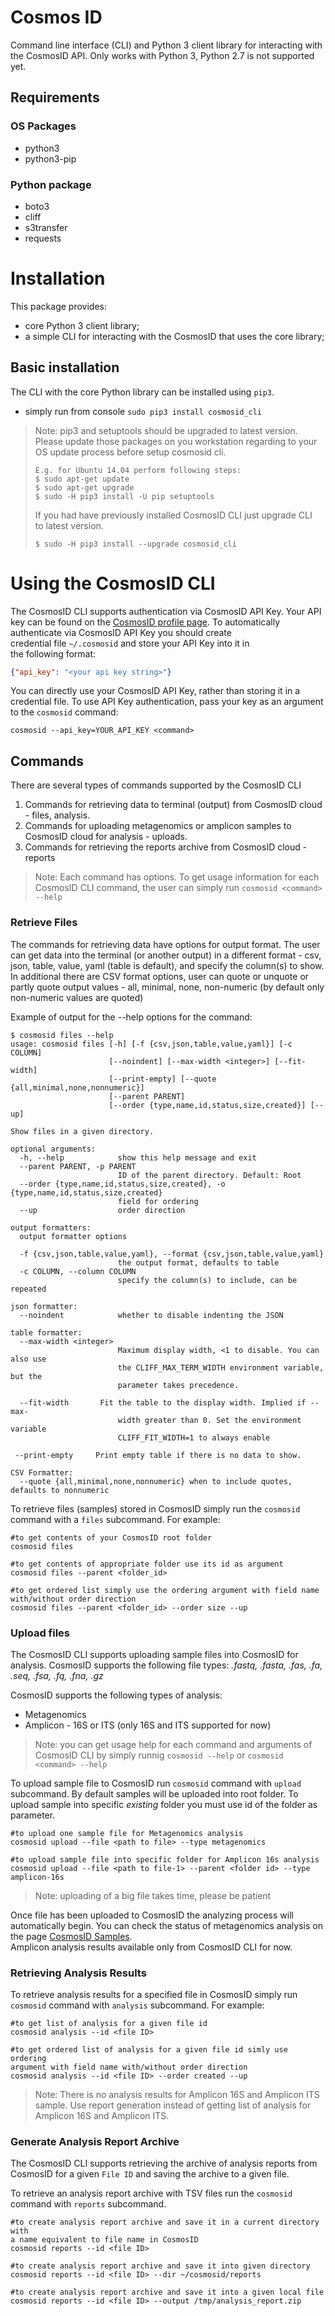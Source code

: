 # Cosmos ID

 Command line interface (CLI) and Python 3 client library for interacting with the CosmosID API. Only works with Python 3, Python 2.7 is not supported yet.

## Requirements

### OS Packages
* python3
* python3-pip

### Python package
* boto3
* cliff
* s3transfer
* requests

# Installation

This package provides:
* core Python 3 client library;
* a simple CLI for interacting with the CosmosID that uses the core library;

## Basic installation
The CLI with the core Python library can be installed using `pip3`.
* simply run from console `sudo pip3 install cosmosid_cli`

> Note: pip3 and setuptools should be upgraded to latest version. Please update those packages on you workstation regarding to your OS update process before setup cosmosid cli.
> ```shell
> E.g. for Ubuntu 14.04 perform following steps:
> $ sudo apt-get update
> $ sudo apt-get upgrade
> $ sudo -H pip3 install -U pip setuptools 
>```
> If you had have previously installed CosmosID CLI just upgrade CLI  
> to latest version.
> ```shell
> $ sudo -H pip3 install --upgrade cosmosid_cli
> ```


# Using the CosmosID CLI

The CosmosID CLI supports authentication via CosmosID API Key.
Your API key can be found on the [CosmosID profile page](https://app.cosmosid.com/settings).
To automatically authenticate via CosmosID API Key you should create  
credential file `~/.cosmosid` and store your API Key into it in  
the following format:
```json
{"api_key": "<your api key string>"}
```
You can directly use your CosmosID API Key, rather than storing it in a credential file. To use API Key authentication, pass your key as an argument to the `cosmosid` command:
```shell
cosmosid --api_key=YOUR_API_KEY <command>
```

## Commands

There are several types of commands supported by the CosmosID CLI
1. Commands for retrieving data to terminal (output) from CosmosID cloud - files, analysis.
2. Commands for uploading metagenomics or amplicon samples to 
   CosmosID cloud for analysis - uploads.
3. Commands for retrieving the reports archive from CosmosID cloud - reports

> Note: Each command has options. To get usage information for each CosmosID CLI command, the user can simply run `cosmosid <command> --help`

### Retrieve Files
The commands for retrieving data have options for output format. The user can get data into the terminal (or another output) in a different format - csv, json, table, value, yaml (table is default), and specify the column(s) to show. In additional there are CSV format options, user can quote
or unquote or partly quote output values - all, minimal, none, non-numeric (by default only non-numeric values are quoted)

Example of output for the --help options for the <files> command:
```shell
$ cosmosid files --help
usage: cosmosid files [-h] [-f {csv,json,table,value,yaml}] [-c COLUMN]
                      [--noindent] [--max-width <integer>] [--fit-width]
                      [--print-empty] [--quote {all,minimal,none,nonnumeric}]
                      [--parent PARENT]
                      [--order {type,name,id,status,size,created}] [--up]

Show files in a given directory.

optional arguments:
  -h, --help            show this help message and exit
  --parent PARENT, -p PARENT
                        ID of the parent directory. Default: Root
  --order {type,name,id,status,size,created}, -o {type,name,id,status,size,created}
                        field for ordering
  --up                  order direction

output formatters:
  output formatter options

  -f {csv,json,table,value,yaml}, --format {csv,json,table,value,yaml}
                        the output format, defaults to table
  -c COLUMN, --column COLUMN
                        specify the column(s) to include, can be repeated

json formatter:
  --noindent            whether to disable indenting the JSON

table formatter:
  --max-width <integer>
                        Maximum display width, <1 to disable. You can also use
                        the CLIFF_MAX_TERM_WIDTH environment variable, but the
                        parameter takes precedence.

  --fit-width       Fit the table to the display width. Implied if --max-
                        width greater than 0. Set the environment variable
                        CLIFF_FIT_WIDTH=1 to always enable

 --print-empty     Print empty table if there is no data to show.

CSV Formatter:
  --quote {all,minimal,none,nonnumeric} when to include quotes, defaults to nonnumeric
```

To retrieve files (samples) stored in CosmosID simply run the `cosmosid` command with a `files` subcommand. For example:
```shell
#to get contents of your CosmosID root folder
cosmosid files

#to get contents of appropriate folder use its id as argument
cosmosid files --parent <folder_id>

#to get ordered list simply use the ordering argument with field name with/without order direction
cosmosid files --parent <folder_id> --order size --up
```
### Upload files
The CosmosID CLI supports uploading sample files into CosmosID for analysis. CosmosID supports the following file types:
*.fastq, .fasta, .fas, .fa, .seq, .fsa, .fq, .fna, .gz*

CosmosID supports the following types of analysis:
* Metagenomics
* Amplicon - 16S or ITS (only 16S and ITS supported for now)

> Note: you can get usage help for each command and arguments of CosmosID CLI by simply runnig `cosmosid --help` or `cosmosid <command> --help`

To upload sample file to CosmosID run `cosmosid` command with `upload` subcommand. By default samples will be uploaded into root folder. To upload sample into specific *existing* folder you must use id of the folder as parameter.
```shell
#to upload one sample file for Metagenomics analysis
cosmosid upload --file <path to file> --type metagenomics

#to upload sample file into specific folder for Amplicon 16s analysis
cosmosid upload --file <path to file-1> --parent <folder id> --type amplicon-16s
```

> Note: uploading of a big file takes time, please be patient

Once file has been uploaded to CosmosID the analyzing process will automatically begin.
You can check the status of metagenomics analysis on the page [CosmosID Samples](https://app.cosmosid.com/samples).  
Amplicon analysis results available only from CosmosID CLI for now.

### Retrieving Analysis Results

To retrieve analysis results for a specified file in CosmosID simply run `cosmosid` command with `analysis` subcommand. For example:
```shell
#to get list of analysis for a given file id
cosmosid analysis --id <file ID>

#to get ordered list of analysis for a given file id simly use ordering  
argument with field name with/without order direction
cosmosid analysis --id <file ID> --order created --up
```

> Note: There is no analysis results for Amplicon 16S and Amplicon ITS sample. Use report generation instead of getting list of analysis for Amplicon 16S and Amplicon ITS.

### Generate Analysis Report Archive
The CosmosID CLI supports retrieving the archive of analysis reports from CosmosID for a given `File ID` and saving the archive to a given file.

To retrieve an analysis report archive with TSV files run the `cosmosid` command with `reports` subcommand.
```shell
#to create analysis report archive and save it in a current directory with  
a name equivalent to file name in CosmosID
cosmosid reports --id <file ID>

#to create analysis report archive and save it into given directory
cosmosid reports --id <file ID> --dir ~/cosmosid/reports

#to create analysis report archive and save it into a given local file
cosmosid reports --id <file ID> --output /tmp/analysis_report.zip
```
